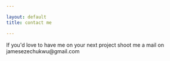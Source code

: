 ```yaml
---

layout: default
title: contact me

---
```

<div class="row">
<div class="col-md-12 text-center">
  If you'd love to have me on your next project shoot me a mail on jamesezechukwu@gmail.com
</div>
</div>
